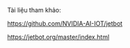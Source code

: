 Tài liệu tham khảo:

https://github.com/NVIDIA-AI-IOT/jetbot

https://jetbot.org/master/index.html

